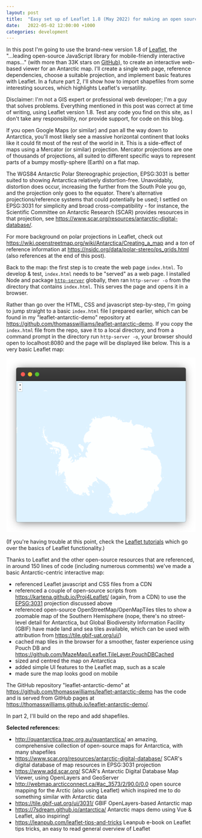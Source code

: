 ```yaml
---
layout: post
title:  "Easy set up of Leaflet 1.8 (May 2022) for making an open source Antarctic map (part 1)"
date:   2022-05-02 12:00:00 +1000
categories: development
---
```


In this post I'm going to use the brand-new version 1.8 of [Leaflet](https://leafletjs.com/), the "...leading open-source JavaScript library for mobile-friendly interactive maps..." (with more than 33K stars on [GitHub](https://github.com/Leaflet/Leaflet)), to create an interactive web-based viewer for an Antarctic map. I'll create a single web page, reference dependencies, choose a suitable projection, and implement basic features with Leaflet. In a future part 2, I'll show how to import shapefiles from some interesting sources, which highlights Leaflet's versatility.

Disclaimer: I'm not a GIS expert or professional web developer; I'm a guy that solves problems. Everything mentioned in this post was correct at time of writing, using Leaflet version 1.8. Test any code you find on this site, as I don't take any responsibility, nor provide support, for code on this blog.

If you open Google Maps (or similar) and pan all the way down to Antarctica, you'll most likely see a massive horizontal continent that looks like it could fit most of the rest of the world in it. This is a side-effect of maps using a Mercator (or similar) projection. Mercator projections are one of thousands of projections, all suited to different specific ways to represent parts of a bumpy mostly-sphere (Earth) on a flat map.

The WGS84 Antarctic Polar Stereographic projection, EPSG:3031 is better suited to showing Antarctica relatively distortion-free. Unavoidably, distortion does occur, increasing the further from the South Pole you go, and the projection only goes to the equator. There's alternative projections/reference systems that could potentially be used; I settled on EPSG:3031 for simplicity and broad cross-compatibility - for instance, the Scientific Committee on Antarctic Research (SCAR) provides resources in that projection, see <https://www.scar.org/resources/antarctic-digital-database/>.

For more background on polar projections in Leaflet, check out <https://wiki.openstreetmap.org/wiki/Antarctica/Creating_a_map> and a *ton* of reference information at <https://nsidc.org/data/polar-stereo/ps_grids.html> (also references at the end of this post).

Back to the map: the first step is to create the web page `index.html`. To develop & test, `index.html` needs to be "served" as a web page. I installed Node and package [`http-server`](https://www.npmjs.com/package/http-server) globally, then ran `http-server -o` from the directory that contains `index.html`. This serves the page and opens it in a browser.

Rather than go over the HTML, CSS and javascript step-by-step, I'm going to jump straight to a basic `index.html` file I prepared earlier, which can be found in my "leaflet-antarctic-demo" repository at <https://github.com/thomasswilliams/leaflet-antarctic-demo>. If you copy the `index.html` file from the repo, save it to a local directory, and from a command prompt in the directory run `http-server -o`, your browser should open to localhost:8080 and the page will be displayed like below. This is a very basic Leaflet map:

![leaflet-antarctic-demo web page](/images/leaflet-demo-screenshot-may-2022.png)

(If you're having trouble at this point, check the [Leaflet tutorials](https://leafletjs.com/examples.html) which go over the basics of Leaflet functionality.)

Thanks to Leaflet and the other open-source resources that are referenced, in around 150 lines of code (including numerous comments) we've made a basic Antarctic-centric interactive map:

- referenced Leaflet javascript and CSS files from a CDN
- referenced a couple of open-source scripts from <https://kartena.github.io/Proj4Leaflet/> (again, from a CDN) to use the [EPSG:3031](https://spatialreference.org/ref/epsg/3031/) projection discussed above
- referenced open-source OpenStreetMap/OpenMapTiles tiles to show a zoomable map of the Southern Hemisphere (nope, there's no street-level detail for Antarctica, but Global Biodiversity Information Facility (GBIF) have made land and sea tiles available, which can be used with attribution from <https://tile.gbif-uat.org/ui/>)
- cached map tiles in the browser for a smoother, faster experience using Pouch DB and <https://github.com/MazeMap/Leaflet.TileLayer.PouchDBCached>
- sized and centred the map on Antarctica
- added simple UI features to the Leaflet map, such as a scale
- made sure the map looks good on mobile

The GitHub repository "leaflet-antarctic-demo" at <https://github.com/thomasswilliams/leaflet-antarctic-demo> has the code and is served from GitHub pages at <https://thomasswilliams.github.io/leaflet-antarctic-demo/>.

In part 2, I'll build on the repo and add shapefiles.

**Selected references:**

- <http://quantarctica.tpac.org.au/quantarctica/> an amazing, comprehensive collection of open-source maps for Antarctica, with many shapefiles
- <https://www.scar.org/resources/antarctic-digital-database/> SCAR's digital database of map resources in EPSG:3031 projection
- <https://www.add.scar.org/> SCAR's Antarctic Digital Database Map Viewer, using OpenLayers and GeoServer
- <http://webmap.arcticconnect.ca/#ac_3573/2/90.0/0.0> open source mapping for the Arctic (also using Leaflet) which inspired me to do something similar with Antarctic data
- <https://tile.gbif-uat.org/ui/3031/> GBIF OpenLayers-based Antarctic map
- <https://7sdream.github.io/antarctica/> Antarctic maps demo using Vue & Leaflet, also inspiring!
- <https://leanpub.com/leaflet-tips-and-tricks> Leanpub e-book on Leaflet tips tricks, an easy to read general overview of Leaflet